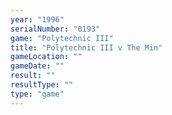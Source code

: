 ```yaml
---
year: "1996"
serialNumber: "0193" 
game: "Polytechnic III"
title: "Polytechnic III v The Min"
gameLocation: ""
gameDate: ""
result: ""
resultType: ""
type: "game"
---
```

